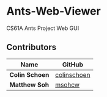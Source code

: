 # Ants-Web-Viewer
CS61A Ants Project Web GUI

## Contributors

| Name             | GitHub                              |
| ---------------- | ----------------------------------- |
| **Colin Schoen** | [colinschoen](https://github.com/colinschoen)|
| **Matthew Soh** | [msohcw](https://github.com/msohcw)|
